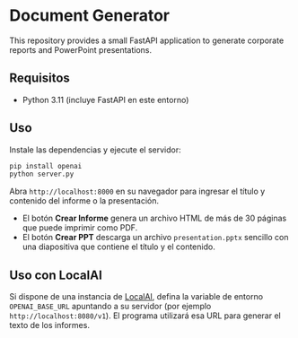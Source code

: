 # Document Generator

This repository provides a small FastAPI application to generate corporate reports and PowerPoint presentations.

## Requisitos

- Python 3.11 (incluye FastAPI en este entorno)

## Uso

Instale las dependencias y ejecute el servidor:

```bash
pip install openai
python server.py
```

Abra `http://localhost:8000` en su navegador para ingresar el título y contenido del informe o la presentación.

- El botón **Crear Informe** genera un archivo HTML de más de 30 páginas que puede imprimir como PDF.
- El botón **Crear PPT** descarga un archivo `presentation.pptx` sencillo con una diapositiva que contiene el título y el contenido.

## Uso con LocalAI

Si dispone de una instancia de [LocalAI](https://github.com/go-skynet/LocalAI), defina la variable de entorno `OPENAI_BASE_URL` apuntando a su servidor (por ejemplo `http://localhost:8080/v1`). El programa utilizará esa URL para generar el texto de los informes.
